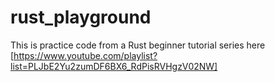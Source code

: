 # rust_playground
This is practice code from a Rust beginner tutorial series here [https://www.youtube.com/playlist?list=PLJbE2Yu2zumDF6BX6_RdPisRVHgzV02NW] 
